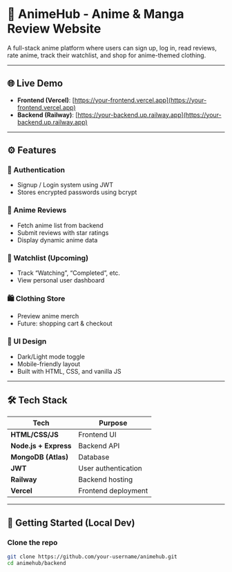 # 🌸 AnimeHub - Anime & Manga Review Website

A full-stack anime platform where users can sign up, log in, read reviews, rate anime, track their watchlist, and shop for anime-themed clothing.

---

## 🌐 Live Demo

- **Frontend (Vercel)**: [https://your-frontend.vercel.app](https://your-frontend.vercel.app)
- **Backend (Railway)**: [https://your-backend.up.railway.app](https://your-backend.up.railway.app)

---

## ⚙️ Features

### 🔐 Authentication
- Signup / Login system using JWT
- Stores encrypted passwords using bcrypt

### 📝 Anime Reviews
- Fetch anime list from backend
- Submit reviews with star ratings
- Display dynamic anime data

### 🧾 Watchlist (Upcoming)
- Track “Watching”, “Completed”, etc.
- View personal user dashboard

### 🛍️ Clothing Store
- Preview anime merch
- Future: shopping cart & checkout

### 🎨 UI Design
- Dark/Light mode toggle
- Mobile-friendly layout
- Built with HTML, CSS, and vanilla JS

---

## 🛠 Tech Stack

| Tech        | Purpose                    |
|-------------|----------------------------|
| **HTML/CSS/JS** | Frontend UI               |
| **Node.js + Express** | Backend API          |
| **MongoDB (Atlas)** | Database             |
| **JWT** | User authentication             |
| **Railway** | Backend hosting             |
| **Vercel** | Frontend deployment         |

---

## 🚀 Getting Started (Local Dev)

### Clone the repo
```bash
git clone https://github.com/your-username/animehub.git
cd animehub/backend
